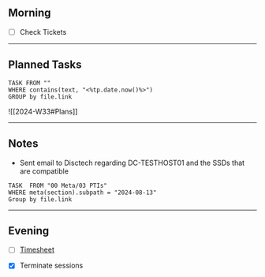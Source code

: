## Morning
- [ ] Check Tickets

---
## Planned Tasks
~~~dataview
TASK FROM ""
WHERE contains(text, "<%tp.date.now()%>")
GROUP by file.link
~~~
![[2024-W33#Plans]]

---
## Notes
- Sent email to Disctech regarding DC-TESTHOST01 and the SSDs that are compatible

~~~dataview
TASK  FROM "00 Meta/03 PTIs"
WHERE meta(section).subpath = "2024-08-13"
Group by file.link
~~~
---
## Evening
- [ ] [Timesheet]()
- [x] Terminate sessions

